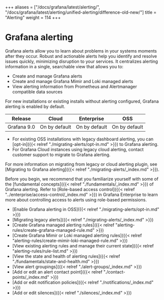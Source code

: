 +++
aliases = ["/docs/grafana/latest/alerting/", "/docs/grafana/latest/alerting/unified-alerting/difference-old-new/"]
title = "Alerting"
weight = 114
+++

# Grafana alerting

Grafana alerts allow you to learn about problems in your systems moments after they occur. Robust and actionable alerts help you identify and resolve issues quickly, minimizing disruption to your services. It centralizes alerting information in a single, searchable view that allows you to:

- Create and manage Grafana alerts
- Create and manage Grafana Mimir and Loki managed alerts
- View alerting information from Prometheus and Alertmanager compatible data sources

For new installations or existing installs without alerting configured, Grafana alerting is enabled by default.

| Release     | Cloud         | Enterprise    | OSS           |
| ----------- | ------------- | ------------- | ------------- |
| Grafana 9.0 | On by default | On by default | On by default |

- For existing OSS installations with legacy dashboard alerting, you can [opt-in]({{< relref "./migrating-alerts/opt-in.md" >}}) to Grafana alerting.
- For Grafana Cloud instances using legacy cloud alerting, contact customer support to migrate to Grafana alerting.

For more information on migrating from legacy or cloud alerting plugin, see [Migrating to Grafana alerting]({{< relref "./migrating-alerts/_index.md" >}}).

Before you begin, we recommend that you familiarize yourself with some of the [fundamental concepts]({{< relref "./fundamentals/_index.md" >}}) of Grafana alerting. Refer to [Role-based access control]({{< relref "../enterprise/access-control/_index.md" >}}) in Grafana Enterprise to learn more about controlling access to alerts using role-based permissions.

- [Enable Grafana alerting in OSS]({{< relref "./migrating-alerts/opt-in.md" >}})
- [Migrating legacy alerts]({{< relref "./migrating-alerts/_index.md" >}})
- [Create Grafana managed alerting rules]({{< relref "alerting-rules/create-grafana-managed-rule.md" >}})
- [Create Grafana Mimir or Loki managed alerting rules]({{< relref "alerting-rules/create-mimir-loki-managed-rule.md" >}})
- [View existing alerting rules and manage their current state]({{< relref "alerting-rules/rule-list.md" >}})
- [View the state and health of alerting rules]({{< relref "./fundamentals/state-and-health.md" >}})
- [View alert groupings]({{< relref "./alert-groups/_index.md" >}})
- [Add or edit an alert contact point]({{< relref "./contact-points/_index.md" >}})
- [Add or edit notification policies]({{< relref "./notifications/_index.md" >}})
- [Add or edit silences]({{< relref "./silences/_index.md" >}})
